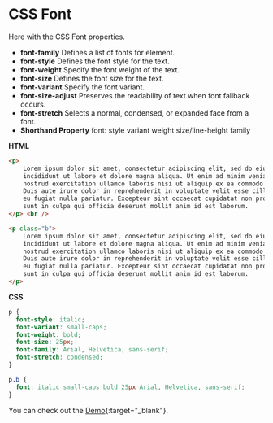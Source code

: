 


# CSS Font



Here with the CSS Font properties.

- **font-family**  Defines a list of fonts for element.
- **font-style**  Defines the font style for the text.
- **font-weight**  Specify the font weight of the text.
- **font-size**  Defines the font size for the text.
- **font-variant**  Specify the font variant.
- **font-size-adjust**  Preserves the readability of text when font fallback occurs.
- **font-stretch**  Selects a normal, condensed, or expanded face from a font.
- **Shorthand Property**  font: style variant weight size/line-height family

**HTML**

```html
<p>
    Lorem ipsum dolor sit amet, consectetur adipiscing elit, sed do eiusmod tempor
    incididunt ut labore et dolore magna aliqua. Ut enim ad minim veniam, quis
    nostrud exercitation ullamco laboris nisi ut aliquip ex ea commodo consequat.
    Duis aute irure dolor in reprehenderit in voluptate velit esse cillum dolore
    eu fugiat nulla pariatur. Excepteur sint occaecat cupidatat non proident,
    sunt in culpa qui officia deserunt mollit anim id est laborum.
</p> <br />

<p class="b">
    Lorem ipsum dolor sit amet, consectetur adipiscing elit, sed do eiusmod tempor
    incididunt ut labore et dolore magna aliqua. Ut enim ad minim veniam, quis
    nostrud exercitation ullamco laboris nisi ut aliquip ex ea commodo consequat.
    Duis aute irure dolor in reprehenderit in voluptate velit esse cillum dolore
    eu fugiat nulla pariatur. Excepteur sint occaecat cupidatat non proident,
    sunt in culpa qui officia deserunt mollit anim id est laborum.
</p>
```

**CSS**

```css
p {
  font-style: italic;
  font-variant: small-caps;
  font-weight: bold;
  font-size: 25px;
  font-family: Arial, Helvetica, sans-serif;
  font-stretch: condensed;
}

p.b {
  font: italic small-caps bold 25px Arial, Helvetica, sans-serif;
}

```

You can check out the [Demo](https://praveenorugantitech.github.io/praveenorugantitech-css-course/6_Font/Demo){:target="_blank"}.





